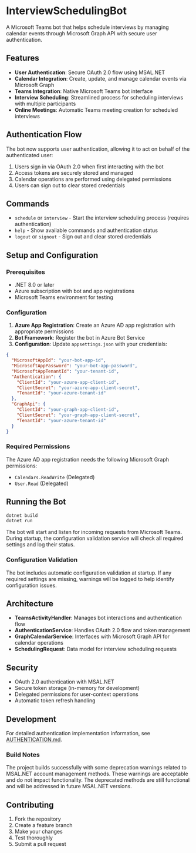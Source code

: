 # InterviewSchedulingBot

A Microsoft Teams bot that helps schedule interviews by managing calendar events through Microsoft Graph API with secure user authentication.

## Features

- **User Authentication**: Secure OAuth 2.0 flow using MSAL.NET
- **Calendar Integration**: Create, update, and manage calendar events via Microsoft Graph
- **Teams Integration**: Native Microsoft Teams bot interface
- **Interview Scheduling**: Streamlined process for scheduling interviews with multiple participants
- **Online Meetings**: Automatic Teams meeting creation for scheduled interviews

## Authentication Flow

The bot now supports user authentication, allowing it to act on behalf of the authenticated user:

1. Users sign in via OAuth 2.0 when first interacting with the bot
2. Access tokens are securely stored and managed
3. Calendar operations are performed using delegated permissions
4. Users can sign out to clear stored credentials

## Commands

- `schedule` or `interview` - Start the interview scheduling process (requires authentication)
- `help` - Show available commands and authentication status  
- `logout` or `signout` - Sign out and clear stored credentials

## Setup and Configuration

### Prerequisites

- .NET 8.0 or later
- Azure subscription with bot and app registrations
- Microsoft Teams environment for testing

### Configuration

1. **Azure App Registration**: Create an Azure AD app registration with appropriate permissions
2. **Bot Framework**: Register the bot in Azure Bot Service
3. **Configuration**: Update `appsettings.json` with your credentials:

```json
{
  "MicrosoftAppId": "your-bot-app-id",
  "MicrosoftAppPassword": "your-bot-app-password",
  "MicrosoftAppTenantId": "your-tenant-id",
  "Authentication": {
    "ClientId": "your-azure-app-client-id",
    "ClientSecret": "your-azure-app-client-secret", 
    "TenantId": "your-azure-tenant-id"
  },
  "GraphApi": {
    "ClientId": "your-graph-app-client-id",
    "ClientSecret": "your-graph-app-client-secret",
    "TenantId": "your-azure-tenant-id"
  }
}
```

### Required Permissions

The Azure AD app registration needs the following Microsoft Graph permissions:
- `Calendars.ReadWrite` (Delegated)
- `User.Read` (Delegated)

## Running the Bot

```bash
dotnet build
dotnet run
```

The bot will start and listen for incoming requests from Microsoft Teams. During startup, the configuration validation service will check all required settings and log their status.

### Configuration Validation

The bot includes automatic configuration validation at startup. If any required settings are missing, warnings will be logged to help identify configuration issues.

## Architecture

- **TeamsActivityHandler**: Manages bot interactions and authentication flow
- **AuthenticationService**: Handles OAuth 2.0 flow and token management
- **GraphCalendarService**: Interfaces with Microsoft Graph API for calendar operations
- **SchedulingRequest**: Data model for interview scheduling requests

## Security

- OAuth 2.0 authentication with MSAL.NET
- Secure token storage (in-memory for development)
- Delegated permissions for user-context operations
- Automatic token refresh handling

## Development

For detailed authentication implementation information, see [AUTHENTICATION.md](AUTHENTICATION.md).

### Build Notes

The project builds successfully with some deprecation warnings related to MSAL.NET account management methods. These warnings are acceptable and do not impact functionality. The deprecated methods are still functional and will be addressed in future MSAL.NET versions.

## Contributing

1. Fork the repository
2. Create a feature branch
3. Make your changes
4. Test thoroughly
5. Submit a pull request